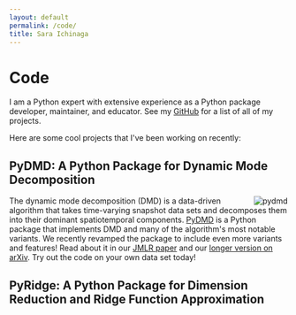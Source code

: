 ```yaml
---
layout: default
permalink: /code/
title: Sara Ichinaga
---
```


# Code

I am a Python expert with extensive experience as a Python package developer, maintainer, and educator. See my [GitHub](https://github.com/sichinaga/) for a list of all of my projects.

Here are some cool projects that I've been working on recently:

## PyDMD: A Python Package for Dynamic Mode Decomposition

<img align="right" src="https://sichinaga.github.io/files/logo_PyDMD.png" alt="pydmd" class="small-right-image"/>

The dynamic mode decomposition (DMD) is a data-driven algorithm that takes time-varying snapshot data sets and decomposes them into their dominant spatiotemporal components. [PyDMD](https://github.com/PyDMD/PyDMD) is a Python package that implements DMD and many of the algorithm's most notable variants. We recently revamped the package to include even more variants and features! Read about it in our [JMLR paper](http://jmlr.org/papers/v25/24-0739.html) and our [longer version on arXiv](https://arxiv.org/abs/2402.07463). Try out the code on your own data set today!

## PyRidge: A Python Package for Dimension Reduction and Ridge Function Approximation